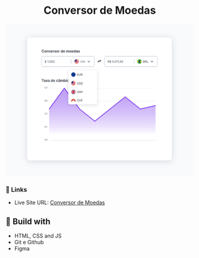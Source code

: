 <h1 align="center">Conversor de Moedas</h1>

![](./screenshot.png)

### 🔗 Links

- Live Site URL: [Conversor de Moedas](https://lucazcruz.github.io/bora-codar/conversor-de-moedas/)

## 🚀 Build with

- HTML, CSS and JS
- Git e Github
- Figma

